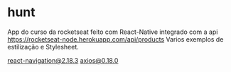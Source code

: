 # hunt

App do curso da rocketseat feito com React-Native integrado com a api 
https://rocketseat-node.herokuapp.com/api/products
Varios exemplos de estilização e Stylesheet.

react-navigation@2.18.3
axios@0.18.0

